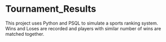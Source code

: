 # Tournament_Results

This project uses Python and PSQL to simulate a sports ranking system.<br>
Wins and Loses are recorded and players with similar number of wins are matched together.






